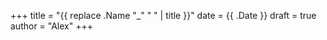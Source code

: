 +++
title  = "{{ replace .Name "_" " " | title }}"
date   = {{ .Date }}
draft  = true
author = "Alex"
+++

